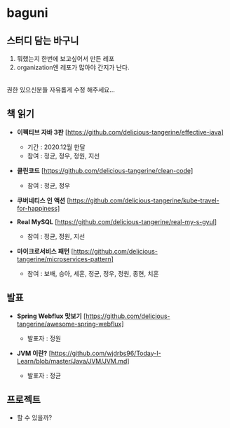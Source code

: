 # baguni
## 스터디 담는 바구니
1. 뭐했는지 한번에 보고싶어서 만든 레포
2. organization엔 레포가 많아야 간지가 난다.
<br>
권한 있으신분들 자유롭게 수정 해주세요...

## 책 읽기
- **이펙티브 자바 3판** [https://github.com/delicious-tangerine/effective-java]
  - 기간 : 2020.12월 한달
  - 참여 : 정균, 정우, 정원, 지선

- **클린코드** [https://github.com/delicious-tangerine/clean-code]
  - 참여 : 정균, 정우

- **쿠버네티스 인 액션** [https://github.com/delicious-tangerine/kube-travel-for-happiness]

- **Real MySQL** [https://github.com/delicious-tangerine/real-my-s-gyul]
  - 참여 : 정균, 정원, 지선

- **마이크로서비스 패턴** [https://github.com/delicious-tangerine/microservices-pattern]
  - 참여 : 보배, 승아, 세훈, 정균, 정우, 정원, 종현, 치훈

## 발표
- **Spring Webflux 맛보기** [https://github.com/delicious-tangerine/awesome-spring-webflux]
  - 발표자 : 정원
  
- **JVM 이란?** [https://github.com/wjdrbs96/Today-I-Learn/blob/master/Java/JVM/JVM.md]
  - 발표자 : 정균

## 프로젝트
- 할 수 있을까?
